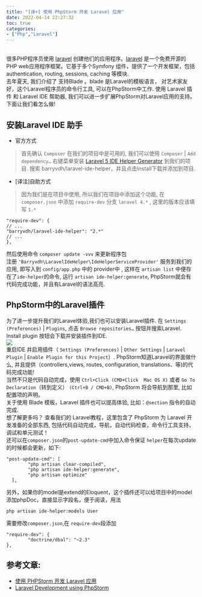 ```yaml
---
title: "[译+] 使用 PhpStorm 开发 Laravel 应用"
date: 2022-04-14 22:27:32
toc: true
categories:
- ["Php","Laravel"]
---
```


<br />很多PHP程序员使用 [laravel](http://laravel.com) 创建他们的应用程序。[laravel](http://laravel.com) 是一个免费开源的PHP web应用程序框架。它基于多个Symfony 组件，提供了一个开发框架，包括authentication, routing, sessions, caching 等模块.<br />去年夏天, 我们介绍了  支持Blade 。blade 是Laravel的模板语言，  对艺术家友好，这个Laravel程序员的命令行工具, 可以在PhpStorm中工作. 使用 Laravel 插件 和 Laravel IDE 帮助器, 我们可以进一步扩展PhpStorm对Laravel应用的支持。下面让我们看怎么做!


## 安装Laravel IDE 助手

- 官方方式
> 首先确认 `Composer` 在我们的项目中是可用的, 我们可以使用 `Composer` | `Add dependency…` 右键菜单安装 [Laravel 5 IDE Helper Generator](https://github.com/barryvdh/laravel-ide-helper) 到我们的项目. 搜索 barryvdh/laravel-ide-helper，并且点击Install下载并添加到项目.

- [译注]自助方式
> 因为我们是在项目中使用, 所以我们在项目中添加这个功能, 在 `composer.json` 中添加 `require-dev` 分支
> `laravel 4.*` , 这里的版本应该填写 `1.*`

```
"require-dev": {        
// ...        
"barryvdh/laravel-ide-helper": "2.*"        
// ...
},
```
然后使用命令 `composer update -vvv` 来更新程序包<br />注册 `'Barryvdh\LaravelIdeHelper\IdeHelperServiceProvider'` 服务到我们的应用, 即写入到 `config/app.php` 中的 provider中 , 这样在 `artisan list` 中便存在了`ide-helper`的命令, 运行 `artisan ide-helper:generate`, PhpStorm就会有代码完成功能，并且有Laravel的语法高亮.

## PhpStorm中的Laravel插件
为了进一步提升我们的Laravel体验,我们也可以安装Laravel插件. 在 `Settings (Preferences)` | `Plugins`, 点击 `Browse repositories…` 按钮并搜索Laravel.  Install plugin 按钮会下载并安装插件到IDE.<br />![](https://file.wulicode.com/yuque/202208/04/14/5053DNXU3InB.jpg?x-oss-process=image/resize,h_244)<br />重启IDE 并启用插件（ `Settings (Preferences)` | `Other Settings` | `Laravel Plugin` | `Enable Plugin for this Project`）.  PhpStorm知道Laravel的界面做什么, 并且提供（controllers,views, routes, configuration, translations、等)的代码完成功能!<br />当然不只是代码自动完成，使用 `Ctrl+Click (CMD+Click  Mac OS X)` 或者 `Go To Declaration`（转到定义） `(Ctrl+B / CMD+B)`, PhpStorm 将会导航到那里, 比如配置项的声明。<br />关于使用 Blade 模板，Laravel 插件也可以提高体验, 比如：`@section` 指令的自动完成.<br />想了解更多吗？ 查看我们的 Laravel教程，这里包含了 PhpStorm 为 Laravel 开发准备的全部东西, 包括代码自动完成，导航，自动代码检查，命令行工具支持，调试和单元测试！<br />还可以在`composer.json`的`post-update-cmd`中加入命令保证 `helper`在每次update的时候都会更新，如下:
```
"post-update-cmd": [
        "php artisan clear-compiled",
        "php artisan ide-helper:generate",
        "php artisan optimize"
  ],
```
另外，如果你的model是extend的Eloquent，这个插件还可以给项目中的model添加phpDoc，直接显示字段名，便于阅读，用法
```
php artisan ide-helper:models User
```
需要修改`composer.json`,在 `require-dev`段添加 
```
"require-dev": {   
        "doctrine/dbal": "~2.3"
},
```

## 参考文章:

- [使用 PHPStorm 开发 Laravel 应用](http://www.oschina.net/translate/laravel-development-using-phpstorm)
- [Laravel Development using PhpStorm](http://blog.jetbrains.com/phpstorm/2015/01/laravel-development-using-phpstorm/)

